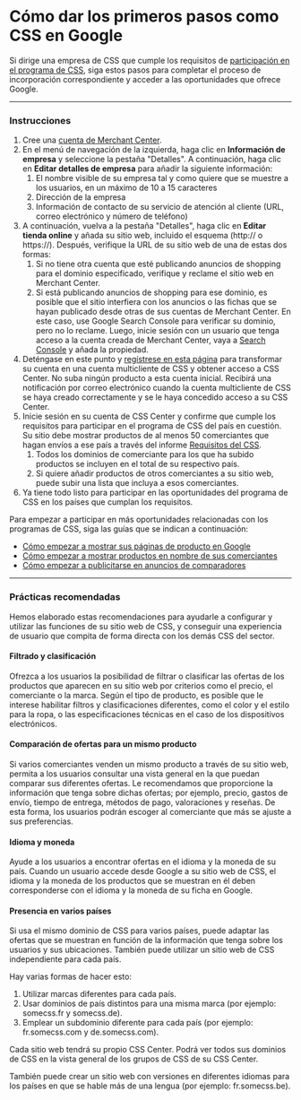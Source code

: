 # Cómo dar los primeros pasos como CSS en Google

Si dirige una empresa de CSS que cumple los requisitos de [participación en el programa de CSS](https://support.google.com/css-center/answer/7524491), siga estos pasos para completar el proceso de incorporación correspondiente y acceder a las oportunidades que ofrece Google.

***

### Instrucciones

1. Cree una [cuenta de Merchant Center](https://www.google.com/retail/solutions/merchant-center/).
2. En el menú de navegación de la izquierda, haga clic en **Información de empresa** y seleccione la pestaña "Detalles". A continuación, haga clic en **Editar detalles de empresa** para añadir la siguiente información:
   1. El nombre visible de su empresa tal y como quiere que se muestre a los usuarios, en un máximo de 10 a 15 caracteres
   2. Dirección de la empresa
   3. Información de contacto de su servicio de atención al cliente (URL, correo electrónico y número de teléfono)
3. A continuación, vuelva a la pestaña "Detalles", haga clic en **Editar tienda online** y añada su sitio web, incluido el esquema (http:// o https://). Después, verifique la URL de su sitio web de una de estas dos formas:
   1. Si no tiene otra cuenta que esté publicando anuncios de shopping para el dominio especificado, verifique y reclame el sitio web en Merchant Center.
   2. Si está publicando anuncios de shopping para ese dominio, es posible que el sitio interfiera con los anuncios o las fichas que se hayan publicado desde otras de sus cuentas de Merchant Center. En este caso, use Google Search Console para verificar su dominio, pero no lo reclame. Luego, inicie sesión con un usuario que tenga acceso a la cuenta creada de Merchant Center, vaya a [Search Console](https://www.google.com/webmasters/tools/home) y añada la propiedad.
4. Deténgase en este punto y [regístrese en esta página](https://sign-up-as-a-comparison-shopping-service.force.com/s/) para transformar su cuenta en una cuenta multicliente de CSS y obtener acceso a CSS Center. No suba ningún producto a esta cuenta inicial. Recibirá una notificación por correo electrónico cuando la cuenta multicliente de CSS se haya creado correctamente y se le haya concedido acceso a su CSS Center.
5. Inicie sesión en su cuenta de CSS Center y confirme que cumple los requisitos para participar en el programa de CSS del país en cuestión. Su sitio debe mostrar productos de al menos 50 comerciantes que hagan envíos a ese país a través del informe [Requisitos del CSS](https://support.google.com/css-center/answer/10270409).
   1. Todos los dominios de comerciante para los que ha subido productos se incluyen en el total de su respectivo país.
   2. Si quiere añadir productos de otros comerciantes a su sitio web, puede subir una lista que incluya a esos comerciantes.
6. Ya tiene todo listo para participar en las oportunidades del programa de CSS en los países que cumplan los requisitos.

Para empezar a participar en más oportunidades relacionadas con los programas de CSS, siga las guías que se indican a continuación:

* [Cómo empezar a mostrar sus páginas de producto en Google](https://support.google.com/css-center/answer/14157117)
* [Cómo empezar a mostrar productos en nombre de sus comerciantes](https://support.google.com/css-center/answer/13995647)
* [Cómo empezar a publicitarse en anuncios de comparadores](https://support.google.com/css-center/answer/9262823)

***

### Prácticas recomendadas

Hemos elaborado estas recomendaciones para ayudarle a configurar y utilizar las funciones de su sitio web de CSS, y conseguir una experiencia de usuario que compita de forma directa con los demás CSS del sector.

#### Filtrado y clasificación

Ofrezca a los usuarios la posibilidad de filtrar o clasificar las ofertas de los productos que aparecen en su sitio web por criterios como el precio, el comerciante o la marca. Según el tipo de producto, es posible que le interese habilitar filtros y clasificaciones diferentes, como el color y el estilo para la ropa, o las especificaciones técnicas en el caso de los dispositivos electrónicos.

#### Comparación de ofertas para un mismo producto

Si varios comerciantes venden un mismo producto a través de su sitio web, permita a los usuarios consultar una vista general en la que puedan comparar sus diferentes ofertas. Le recomendamos que proporcione la información que tenga sobre dichas ofertas; por ejemplo, precio, gastos de envío, tiempo de entrega, métodos de pago, valoraciones y reseñas. De esta forma, los usuarios podrán escoger al comerciante que más se ajuste a sus preferencias.

#### Idioma y moneda

Ayude a los usuarios a encontrar ofertas en el idioma y la moneda de su país. Cuando un usuario accede desde Google a su sitio web de CSS, el idioma y la moneda de los productos que se muestran en él deben corresponderse con el idioma y la moneda de su ficha en Google.

#### Presencia en varios países

Si usa el mismo dominio de CSS para varios países, puede adaptar las ofertas que se muestran en función de la información que tenga sobre los usuarios y sus ubicaciones. También puede utilizar un sitio web de CSS independiente para cada país.

Hay varias formas de hacer esto:

1. Utilizar marcas diferentes para cada país.
2. Usar dominios de país distintos para una misma marca (por ejemplo: somecss.fr y somecss.de).
3. Emplear un subdominio diferente para cada país (por ejemplo: fr.somecss.com y de.somecss.com).

Cada sitio web tendrá su propio CSS Center. Podrá ver todos sus dominios de CSS en la vista general de los grupos de CSS de su CSS Center.

También puede crear un sitio web con versiones en diferentes idiomas para los países en que se hable más de una lengua (por ejemplo: fr.somecss.be).
